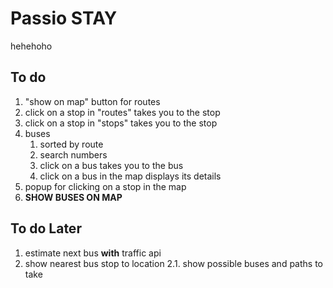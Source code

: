 # Passio STAY
 hehehoho

## To do
1. "show on map" button for routes
2. click on a stop in "routes" takes you to the stop
3. click on a stop in "stops" takes you to the stop
4. buses
    1. sorted by route
    2. search numbers
    3. click on a bus takes you to the bus
    4. click on a bus in the map displays its details
5. popup for clicking on a stop in the map
6. **SHOW BUSES ON MAP**

## To do Later
1. estimate next bus **with** traffic api
2. show nearest bus stop to location
2.1. show possible buses and paths to take
